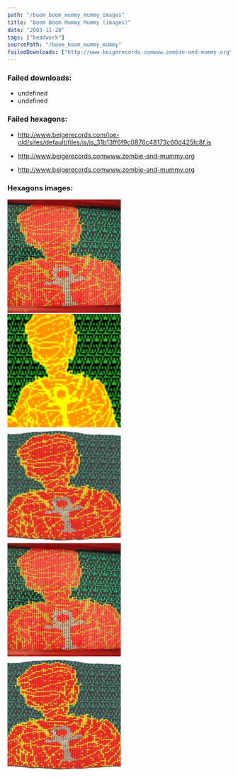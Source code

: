 ```yaml
---
path: "/boom_boom_mummy_mummy_images"
title: "Boom Boom Mummy Mummy (images)"
date: "2003-11-28"
tags: ["beadwork"]
sourcePath: "/boom_boom_mummy_mummy"
failedDownloads: ["http://www.beigerecords.comwww.zombie-and-mummy.org\n","http://www.beigerecords.comwww.zombie-and-mummy.org\n"]
---
```



### Failed downloads:
* undefined
 * undefined

### Failed hexagons:
* http://www.beigerecords.com/joe-old/sites/default/files/js/js_31b13ff6f9c0876c48173c60d425fc8f.js
 * http://www.beigerecords.comwww.zombie-and-mummy.org

 * http://www.beigerecords.comwww.zombie-and-mummy.org


### Hexagons images:
![boom_boom_mummy_mummy_frame.jpeg_hexagon.jpeg](boom_boom_mummy_mummy_frame.jpeg_hexagon.jpeg)
 ![mummy.gif_hexagon.png](mummy.gif_hexagon.png)
 ![boom_boom_mummy_mummy_sm1-300x230.jpg_hexagon.jpeg](boom_boom_mummy_mummy_sm1-300x230.jpg_hexagon.jpeg)
 ![boom_boom_mummy_mummy_frame.jpg_hexagon.jpeg](boom_boom_mummy_mummy_frame.jpg_hexagon.jpeg)
 ![boom_boom_mummy_mummy_sm1.jpg_hexagon.jpeg](boom_boom_mummy_mummy_sm1.jpg_hexagon.jpeg)
